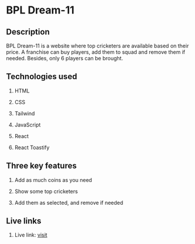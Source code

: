 # BPL Dream-11

## Description

BPL Dream-11 is a website where top cricketers are available based on their price. A franchise can buy players, add them to squad and remove them if needed. Besides, only 6 players can be brought.

## Technologies used

1. HTML

2. CSS

3. Tailwind

4. JavaScript

5. React

6. React Toastify

## Three key features

1. Add as much coins as you need

2. Show some top cricketers

3. Add them as selected, and remove if needed

## Live links

1. Live link: [visit](https://lucky-sunflower-cccd1a.netlify.app/)
